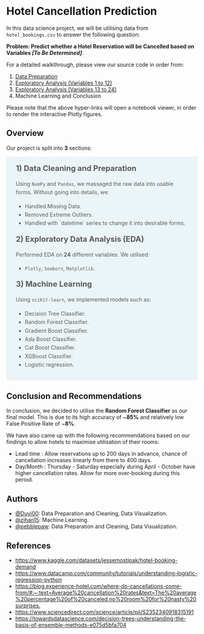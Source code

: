 # Hotel Cancellation Prediction

In this data science project, we will be utilising data from `hotel_bookings.csv` to answer the following question:

**Problem: Predict whether a Hotel Reservation will be Cancelled based on Variables _[To Be Determined]_**.

For a detailed walkthrough, please view our source code in order from: 

1. [Data Preparation](https://nbviewer.org/github/Duyi00/Hotel-Cancellation-Prediction/blob/main/data-preparation.ipynb)
2. [Exploratory Analysis (Variables 1 to 12)](https://nbviewer.org/github/Duyi00/Hotel-Cancellation-Prediction/blob/main/exploratory-analysis-pt_1.ipynb)
3. [Exploratory Analysis (Variables 13 to 24)](https://nbviewer.org/github/Duyi00/Hotel-Cancellation-Prediction/blob/main/exploratory-analysis-pt_2.ipynb)
4. Machine Learning and Conclusion

Please note that the above hyper-links will open a notebook viewer, in order to render the interactive Plotly figures.

## Overview 
Our project is split into **3** sections:

<div style="background-color: #ebf4f7; color: #595959; text-align:left; vertical-align: middle; padding: 15px 25px 15px 25px; line-height: 1.6;">
<div style="font-size:20px"><b>1) Data Cleaning and Preparation</b></div>
<p>Using <code>NumPy</code> and <code>Pandas</code>, we massaged the raw data into usable forms. Without going into details, we:</p>
<ul>
    <li>Handled Missing Data.</li>
    <li>Removed Extreme Outliers.</li>
    <li>Handled with `datetime` series to change it into desirable forms.</li>
</ul>
  <p> </p>
<div style="font-size:20px"><b>2) Exploratory Data Analysis (EDA)</b></div>
  <p>Performed EDA on <b>24</b> different variables. We utilised:</p>
<ul>
    <li><code>Plotly</code>, <code>Seaborn</code>, <code>Matplotlib</code>.</li>
</ul>
  
<div style="font-size:20px"><b>3) Machine Learning</b></div>
  <p>Using <code>sciKit-learn</code>, we implemented models such as:</p>
<ul>
    <li>Decision Tree Classifier.</li>
    <li>Random Forest Classifier.</li>
    <li>Gradient Boost Classifier.</li>
    <li>Ada Boost Classifier.</li>
    <li>Cat Boost Classifier.</li>
    <li>XGBoost Classifier.</li>
    <li>Logistic regression.</li>
</ul>
    </div>


## Conclusion and Recommendations

In conclusion, we decided to utilise the **Random Forest Classifier** as our final model. This is due to its high accuracy of ~**85%** and relatively low False Positive Rate of ~**8%**.


We have also came up with the following recommendations based on our findings to allow hotels to maximise utilisation of their rooms:

- Lead time : Allow reservations up to 200 days in advance, chance of cancellation increases linearly from there to 400 days. 
- Day/Month : Thursday - Saturday especially during April - October have higher cancellation rates. Allow for more over-booking during this period.


## Authors

- [@Duyi00](https://github.com/Duyi00): Data Preparation and Cleaning, Data Visualization.
- [@zihan15](https://github.com/zihan15): Machine Learning.
- [@pebblepaw](https://github.com/pebblepaw): Data Preparation and Cleaning, Data Visualization.

## References
- <https://www.kaggle.com/datasets/jessemostipak/hotel-booking-demand>
- <https://www.datacamp.com/community/tutorials/understanding-logistic-regression-python>
- <https://blog.experience-hotel.com/where-do-cancellations-come-from/#:~:text=Average%20cancellation%20rates&text=The%20average%20percentage%20of%20canceled,no%20room%20for%20nasty%20surprises.>
- <https://www.sciencedirect.com/science/article/pii/S2352340918315191>
- <https://towardsdatascience.com/decision-trees-understanding-the-basis-of-ensemble-methods-e075d5bfa704>
